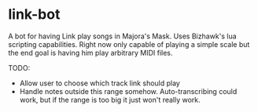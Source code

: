 # link-bot
A bot for having Link play songs in Majora's Mask. Uses Bizhawk's lua scripting capabilities. Right now only capable of playing a simple scale but the end goal is having him play arbitrary MIDI files.

TODO:

* Allow user to choose which track link should play
* Handle notes outside this range somehow. Auto-transcribing could work, but if the range is too big it just won't really work.
